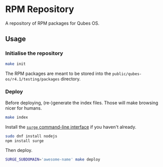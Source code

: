 RPM Repository
==============

A repository of RPM packages for Qubes OS.

Usage
-----

### Initialise the repository

```sh
make init
```

The RPM packages are meant to be stored into the `public/qubes-os/r4.1/testing/packages` directory.

### Deploy

Before deploying, (re-)generate the index files. Those will make browsing nicer for humans.

```sh
make index
```

Install the [`surge` command-line interface](https://surge.sh) if you haven't already.

```sh
sudo dnf install nodejs
npm install surge
```

Then deploy.

```sh
SURGE_SUBDOMAIN='awesome-name' make deploy
```

